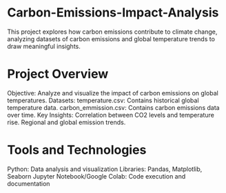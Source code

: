 # Carbon-Emissions-Impact-Analysis
This project explores how carbon emissions contribute to climate change, analyzing datasets of carbon emissions and global temperature trends to draw meaningful insights.

# Project Overview
Objective: Analyze and visualize the impact of carbon emissions on global temperatures.
Datasets:
temperature.csv: Contains historical global temperature data.
carbon_emmission.csv: Contains carbon emissions data over time.
Key Insights: 
Correlation between CO2 levels and temperature rise.
Regional and global emission trends.

# Tools and Technologies
Python: Data analysis and visualization
Libraries: Pandas, Matplotlib, Seaborn
Jupyter Notebook/Google Colab: Code execution and documentation
